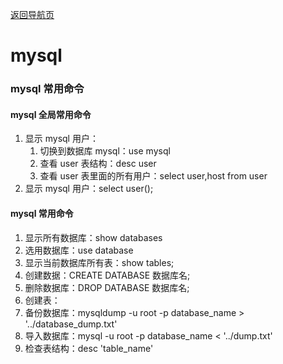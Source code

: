 [返回导航页](https://cqzhen.github.io/blog.html "导航页面")

# mysql

### mysql 常用命令 

#### mysql 全局常用命令 
1. 显示 mysql 用户：
    1. 切换到数据库 mysql：use mysql
    2. 查看 user 表结构：desc user
    3. 查看 user 表里面的所有用户：select user,host from user
2. 显示 mysql 用户：select user();

#### mysql 常用命令 
1. 显示所有数据库：show databases
2. 选用数据库：use database
3. 显示当前数据库所有表：show tables;
4. 创建数据：CREATE DATABASE 数据库名;
5. 删除数据库：DROP DATABASE 数据库名;
6. 创建表：
7. 备份数据库：mysqldump -u root -p database_name > '../database_dump.txt'
8. 导入数据库：mysql -u root -p database_name < '../dump.txt'
9. 检查表结构：desc 'table_name'
